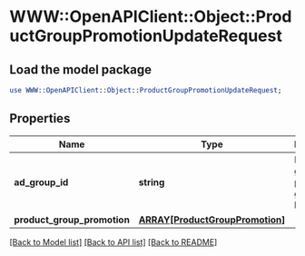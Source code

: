 # WWW::OpenAPIClient::Object::ProductGroupPromotionUpdateRequest

## Load the model package
```perl
use WWW::OpenAPIClient::Object::ProductGroupPromotionUpdateRequest;
```

## Properties
Name | Type | Description | Notes
------------ | ------------- | ------------- | -------------
**ad_group_id** | **string** | ID of the ad group the product group belongs to. | 
**product_group_promotion** | [**ARRAY[ProductGroupPromotion]**](ProductGroupPromotion.md) |  | 

[[Back to Model list]](../README.md#documentation-for-models) [[Back to API list]](../README.md#documentation-for-api-endpoints) [[Back to README]](../README.md)


